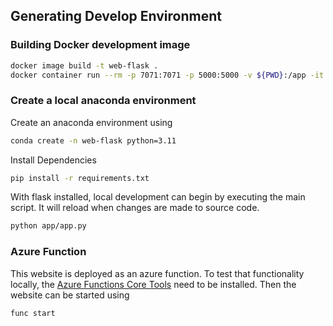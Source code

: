 

## Generating Develop Environment
### Building Docker development image
```sh
docker image build -t web-flask .
docker container run --rm -p 7071:7071 -p 5000:5000 -v ${PWD}:/app -it web-flask:latest
```

### Create a local anaconda environment
Create an anaconda environment using

```sh
conda create -n web-flask python=3.11
```

Install Dependencies

```sh
pip install -r requirements.txt
```

With flask installed, local development can begin by executing the main script.
It will reload when changes are made to source code.

```sh
python app/app.py
```

### Azure Function
This website is deployed as an azure function. To test that functionality locally,
the [Azure Functions Core Tools](https://learn.microsoft.com/en-us/azure/azure-functions/functions-run-local)
need to be installed. Then the website can be started using

```sh
func start
```